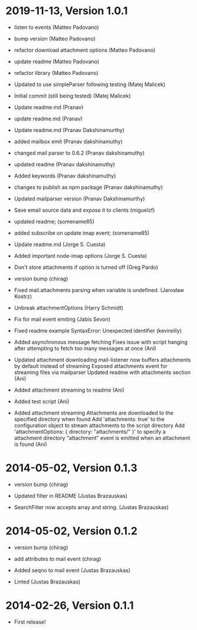 2019-11-13, Version 1.0.1
=========================

 * listen to events (Matteo Padovano)

 * bump version (Matteo Padovano)

 * refactor download attachment options (Matteo Padovano)

 * update readme (Matteo Padovano)

 * refactor library (Matteo Padovano)

 * Updated to use simpleParser following testing (Matej Malicek)

 * Initial commit (still being tested) (Matej Malicek)

 * Update readme.md (Pranav)

 * update readme.md (Pranav)

 * Update readme.md (Pranav Dakshinamurthy)

 * added mailbox emit (Pranav dakshinamuthy)

 * changed mail parser to 0.6.2 (Pranav dakshinamuthy)

 * updated readme (Pranav dakshinamuthy)

 * Added keywords (Pranav dakshinamuthy)

 * changes to publish as npm package (Pranav dakshinamuthy)

 * Updated mailparser version (Pranav Dakshinamurthy)

 * Save email source data and expose it to clients (miguelzf)

 * updated readme; (somename85)

 * added subscribe on update imap event; (somename85)

 * Update readme.md (Jorge S. Cuesta)

 * Added important node-imap options (Jorge S. Cuesta)

 * Don't store attachments if option is turned off (Greg Pardo)

 * version bump (chirag)

 * Fixed mail.attachments parsing when variable is undefined. (Jarosław Kostrz)

 * Unbreak attachmentOptions (Harry Schmidt)

 * Fix for mail event emiting (Jabis Sevon)

 * Fixed readme example SyntaxError: Unexpected identifier (kevireilly)

 * Added asynchronous message fetching Fixes issue with script hanging after attempting to fetch too many messages at once (Ani)

 * Updated attachment downloading mail-listener now buffers attachments by default instead of streaming Exposed attachments event for streaming files via mailparser Updated readme with attachments section (Ani)

 * Added attachment streaming to readme (Ani)

 * Added test script (Ani)

 * Added attachment streaming Attachments are downloaded to the specified directory when found Add 'attachments: true' to the configuration object to stream attachments to the script directory Add 'attachmentOptions: { directory: "attachments/" }' to specify a attachment directory "attachment" event is emitted when an attachment is found (Ani)


2014-05-02, Version 0.1.3
=========================

 * version bump (chirag)

 * Updated filter in README (Justas Brazauskas)

 * SearchFilter now accepts array and string. (Justas Brazauskas)


2014-05-02, Version 0.1.2
=========================

 * version bump (chirag)

 * add attributes to mail event (chirag)

 * Added seqno to mail event (Justas Brazauskas)

 * Linted (Justas Brazauskas)


2014-02-26, Version 0.1.1
=========================

 * First release!
